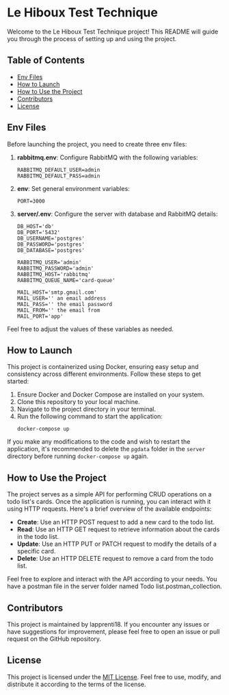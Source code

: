 # Le Hiboux Test Technique

Welcome to the Le Hiboux Test Technique project! This README will guide you through the process of setting up and using the project.

## Table of Contents

- [Env Files](#env-files)
- [How to Launch](#how-to-launch)
- [How to Use the Project](#how-to-use-the-project)
- [Contributors](#contributors)
- [License](#license)

## Env Files

Before launching the project, you need to create three env files:

1. **rabbitmq.env**: Configure RabbitMQ with the following variables:
    ```
    RABBITMQ_DEFAULT_USER=admin
    RABBITMQ_DEFAULT_PASS=admin
    ```

2. **env**: Set general environment variables:
    ```
    PORT=3000
    ```

3. **server/.env**: Configure the server with database and RabbitMQ details:
    ```
    DB_HOST='db'
    DB_PORT='5432'
    DB_USERNAME='postgres'
    DB_PASSWORD='postgres'
    DB_DATABASE='postgres'

    RABBITMQ_USER='admin'
    RABBITMQ_PASSWORD='admin'
    RABBITMQ_HOST='rabbitmq'
    RABBITMQ_QUEUE_NAME='card-queue'

    MAIL_HOST='smtp.gmail.com'
    MAIL_USER='' an email address
    MAIL_PASS='' the email password
    MAIL_FROM='' the email from
    MAIL_PORT='app'
    ```

Feel free to adjust the values of these variables as needed.

## How to Launch

This project is containerized using Docker, ensuring easy setup and consistency across different environments. Follow these steps to get started:

1. Ensure Docker and Docker Compose are installed on your system.
2. Clone this repository to your local machine.
3. Navigate to the project directory in your terminal.
4. Run the following command to start the application:
    ```
    docker-compose up
    ```

If you make any modifications to the code and wish to restart the application, it's recommended to delete the `pgdata` folder in the `server` directory before running `docker-compose up` again.

## How to Use the Project

The project serves as a simple API for performing CRUD operations on a todo list's cards. Once the application is running, you can interact with it using HTTP requests. Here's a brief overview of the available endpoints:

- **Create**: Use an HTTP POST request to add a new card to the todo list.
- **Read**: Use an HTTP GET request to retrieve information about the cards in the todo list.
- **Update**: Use an HTTP PUT or PATCH request to modify the details of a specific card.
- **Delete**: Use an HTTP DELETE request to remove a card from the todo list.

Feel free to explore and interact with the API according to your needs. You have a postman file in the server folder named Todo list.postman_collection.

## Contributors

This project is maintained by lapprenti18. If you encounter any issues or have suggestions for improvement, please feel free to open an issue or pull request on the GitHub repository.

## License

This project is licensed under the [MIT License](LICENSE). Feel free to use, modify, and distribute it according to the terms of the license.